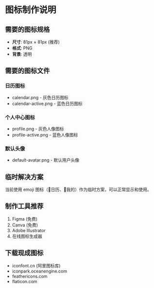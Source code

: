 # 图标制作说明

## 需要的图标规格
- **尺寸**: 81px × 81px (推荐)
- **格式**: PNG
- **背景**: 透明

## 需要的图标文件

### 日历图标
- calendar.png - 灰色日历图标
- calendar-active.png - 蓝色日历图标

### 个人中心图标  
- profile.png - 灰色人像图标
- profile-active.png - 蓝色人像图标

### 默认头像
- default-avatar.png - 默认用户头像

## 临时解决方案
当前使用 emoji 图标（📅日历、👤我的）作为临时方案，可以正常显示和使用。

## 制作工具推荐
1. Figma (免费)
2. Canva (免费)
3. Adobe Illustrator
4. 在线图标生成器

## 下载现成图标
- iconfont.cn (阿里图标库)
- iconpark.oceanengine.com
- feathericons.com
- flaticon.com